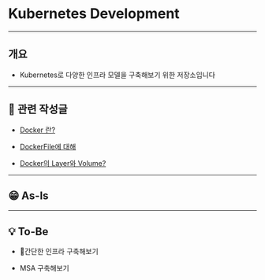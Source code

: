 # Kubernetes Development
---
## 개요
- Kubernetes로 다양한 인프라 모델을 구축해보기 위한 저장소입니다


---
## 📝 관련 작성글
* [Docker 란?](https://velog.io/@seculoper235/Docker-%EB%9E%80)

* [DockerFile에 대해](https://velog.io/@seculoper235/DockerFile)

* [Docker의 Layer와 Volume?](https://velog.io/@seculoper235/Docker-Layer%EC%97%90-%EB%8C%80%ED%95%B4)


---
## 😁 As-Is


---
## 💡 To-Be

* 간단한 인프라 구축해보기

* MSA 구축해보기

